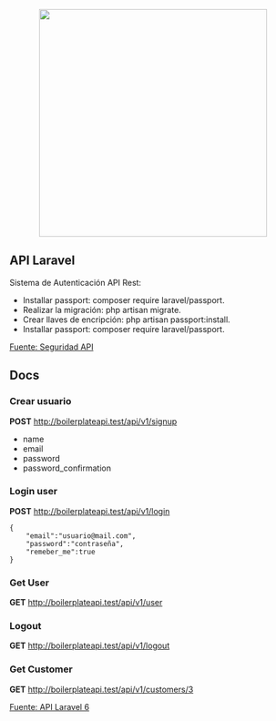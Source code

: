<p align="center"><img src="https://res.cloudinary.com/dtfbvvkyp/image/upload/v1566331377/laravel-logolockup-cmyk-red.svg" width="400"></p>


## API Laravel

Sistema de Autenticación API Rest:

- Installar passport: composer require laravel/passport.
- Realizar la migración: php artisan migrate.
- Crear llaves de encripción: php artisan passport:install.
- Installar passport: composer require laravel/passport.


[Fuente: Seguridad API ](https://medium.com/@cvallejo/sistema-de-autenticaci%C3%B3n-api-rest-con-laravel-5-6-240be1f3fc7d)


## Docs

### Crear usuario
**POST** http://boilerplateapi.test/api/v1/signup
 - name
 - email
 - password
 - password_confirmation
 
 ### Login user
**POST**  http://boilerplateapi.test/api/v1/login

    {
    	"email":"usuario@mail.com",
    	"password":"contraseña",
    	"remeber_me":true
    }

### Get User
**GET** http://boilerplateapi.test/api/v1/user

### Logout
**GET** http://boilerplateapi.test/api/v1/logout

### Get Customer
**GET** http://boilerplateapi.test/api/v1/customers/3


[Fuente: API Laravel 6](https://kode-blog.io/laravel-5-rest-api)
